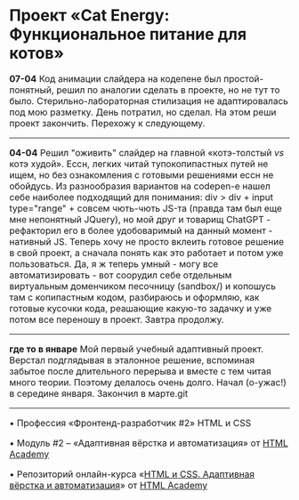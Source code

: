 # Проект «Cat Energy: Функциональное питание для котов»

<font size=3>**07-04** 
Код анимации слайдера на кодепене был простой-понятный, решил по аналогии сделать в проекте, но не тут то было. Стерильно-лабораторная стилизация не адаптировалась под мою разметку. День потратил, но сделал. На этом реши проект закончить. Перехожу к следующему.
***
<font size=3>**04-04**
<font size=3>Решил "оживить" слайдер на главной «котэ-толстый *vs* котэ худой».
Ессн, легких читай тупокопипастных путей не ищем, но без ознакомления с готовыми решениями ессн не обойдусь. Из разнообразия вариантов на codepen-е нашел себе наиболее подходящий для понимания: div > div + input type="range" + совсем чють-чють  JS-та (правда там был еще мне непонятный JQuery), но мой друг и товарищ ChatGPT - рефакторил его в более удобоваримый на данный момент - нативный JS. Теперь хочу не просто вклеить готовое решение в свой проект, а сначала понять как это работает и потом уже пользоваться. 
Да, я ж теперь умный - могу все автоматизировать - вот соорудил себе отдельным виртуальным доменчиком песочницу (sandbox/) и копошусь там с копипастным кодом, разбираюсь и оформляю, как готовые кусочки кода, реашающие какую-то задачку и уже потом все переношу в проект.
Завтра продолжу. 
***
<font size=3>**где то в январе**
<font size=3>Мой первый учебный адаптивный проект. Верстал подглядывая в эталонное решение, вспоминая забытое после длительного перерыва и вместе с тем читая много теории. Поэтому делалось очень долго. Начал (о-ужас!) в середине января. Закончил в марте.git 

---

• Профессия «Фронтенд-разработчик #2» HTML и CSS

• Модуль #2 – «Адаптивная вёрстка и автоматизация» от [HTML Academy](https://htmlacademy.ru)

• Репозиторий онлайн-курса «[HTML и CSS. Адаптивная вёрстка и автоматизация](https://github.com/htmlacademy-adaptive)» от [HTML Academy](https://htmlacademy.ru)
